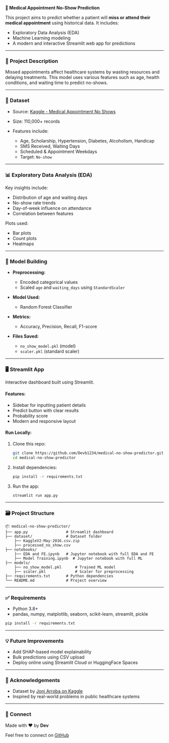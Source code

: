  **📅 Medical Appointment No-Show Prediction**

This project aims to predict whether a patient will **miss or attend their medical appointment** using historical data. It includes:

* Exploratory Data Analysis (EDA)
* Machine Learning modeling
* A modern and interactive Streamlit web app for predictions

---

### 📌 Project Description

Missed appointments affect healthcare systems by wasting resources and delaying treatments. This model uses various features such as age, health conditions, and waiting time to predict no-shows.

---

### 📁 Dataset

* Source: [Kaggle - Medical Appointment No Shows](https://www.kaggle.com/joniarroba/noshowappointments)
* Size: 110,000+ records
* Features include:

  * Age, Scholarship, Hypertension, Diabetes, Alcoholism, Handicap
  * SMS Received, Waiting Days
  * Scheduled & Appointment Weekdays
  * Target: `No-show`

---

### 📊 Exploratory Data Analysis (EDA)

Key insights include:

* Distribution of age and waiting days
* No-show rate trends
* Day-of-week influence on attendance
* Correlation between features

Plots used:

* Bar plots
* Count plots
* Heatmaps

---

### 🤖 Model Building

* **Preprocessing:**

  * Encoded categorical values
  * Scaled `age` and `waiting_days` using `StandardScaler`
* **Model Used:**

  * Random Forest Classifier
* **Metrics:**

  * Accuracy, Precision, Recall, F1-score
* **Files Saved:**

  * `no_show_model.pkl` (model)
  * `scaler.pkl` (standard scaler)

---

### 🖥️ Streamlit App

Interactive dashboard built using Streamlit.

#### Features:

* Sidebar for inputting patient details
* Predict button with clear results
* Probability score
* Modern and responsive layout

#### Run Locally:

1. Clone this repo:

   ```bash
   git clone https://github.com/Devb1234/medical-no-show-predictor.git
   cd medical-no-show-predictor
   ```

2. Install dependencies:

   ```bash
   pip install -r requirements.txt
   ```

3. Run the app:

   ```bash
   streamlit run app.py
   ```

---

### 🗃️ Project Structure

```
📦 medical-no-show-predictor/
├── app.py                 # Streamlit dashboard
├── dataset/               # Dataset folder
    ├── KaggleV2-May-2016.csv.zip
    ├── processed_no_show.csv
├── notebooks/
    ├── EDA and FE.ipynb   # Jupyter notebook with full EDA and FE
    ├── Model Training.ipynb  # Jupyter notebook with full ML
├── models/
    ├── no_show_model.pkl      # Trained ML model
    ├── scaler.pkl             # Scaler for preprocessing
├── requirements.txt       # Python dependencies
└── README.md              # Project overview
```

---

### ✅ Requirements

* Python 3.8+
* pandas, numpy, matplotlib, seaborn, scikit-learn, streamlit, pickle

```bash
pip install -r requirements.txt
```

---

### 💡 Future Improvements

* Add SHAP-based model explainability
* Bulk predictions using CSV upload
* Deploy online using Streamlit Cloud or HuggingFace Spaces

---

### 🙌 Acknowledgements

* Dataset by [Joni Arroba on Kaggle](https://www.kaggle.com/joniarroba/noshowappointments)
* Inspired by real-world problems in public healthcare systems

---

### 🔗 Connect

Made with ❤️ by **Dev**

Feel free to connect on [GitHub](https://github.com/Devb1234)
